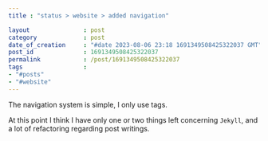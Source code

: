 ```yaml
---                               
title : "status > website > added navigation"

layout               : post
category             : post
date_of_creation     : "#date 2023-08-06 23:18 1691349508425322037 GMT"
post_id              : 1691349508425322037 
permalink            : /post/1691349508425322037
tags                 :
- "#posts"
- "#website"
---
```

The navigation system is simple, I only use tags.

At this point I think I have only one or two things left concerning `Jekyll`, and a lot of refactoring regarding post writings.